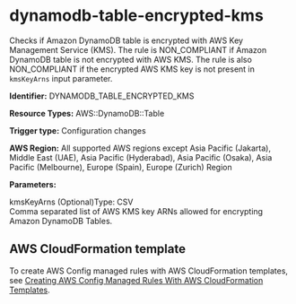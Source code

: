 # dynamodb\-table\-encrypted\-kms<a name="dynamodb-table-encrypted-kms"></a>

Checks if Amazon DynamoDB table is encrypted with AWS Key Management Service \(KMS\)\. The rule is NON\_COMPLIANT if Amazon DynamoDB table is not encrypted with AWS KMS\. The rule is also NON\_COMPLIANT if the encrypted AWS KMS key is not present in `kmsKeyArns` input parameter\.

**Identifier:** DYNAMODB\_TABLE\_ENCRYPTED\_KMS

**Resource Types:** AWS::DynamoDB::Table

**Trigger type:** Configuration changes

**AWS Region:** All supported AWS regions except Asia Pacific \(Jakarta\), Middle East \(UAE\), Asia Pacific \(Hyderabad\), Asia Pacific \(Osaka\), Asia Pacific \(Melbourne\), Europe \(Spain\), Europe \(Zurich\) Region

**Parameters:**

kmsKeyArns \(Optional\)Type: CSV  
Comma separated list of AWS KMS key ARNs allowed for encrypting Amazon DynamoDB Tables\.

## AWS CloudFormation template<a name="w2aac12c33c15b9d175c17"></a>

To create AWS Config managed rules with AWS CloudFormation templates, see [Creating AWS Config Managed Rules With AWS CloudFormation Templates](aws-config-managed-rules-cloudformation-templates.md)\.